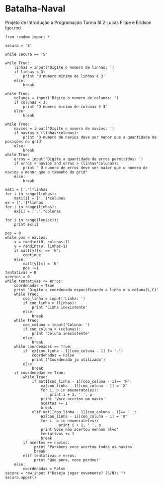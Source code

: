 Batalha-Naval
=============

Projeto de Introdução a Programação 
Turma SI 2 
Lucas Filipe e Eridson Igor.md



	from random import *
	
	secura = 'S'
	
	while secura == 'S'
	
	while True:
	    linhas = input('Digite o numero de linhas: ')
	    if linhas < 3:
	        print 'O numero mínimo de linhas é 3'
	    else:
	        break
	
	while True:
	    colunas = input('Digite o numero de colunas: ')
	    if colunas < 3:
	        print 'O numero minimo de colunas é 3'
	    else:
	        break
	
	while True: 
	    navios = input('Digite o numero de navios: ')
	    if navios > (linhas*colunas):
	        print 'O numero de navios deve ser menor que a quantidade de posições no grid'
	    else:
	        break
	while True:
	    erros = input('Digite a quantidade de erros permitidos: ')
	    if erros < navios and erros > (linhas*colunas):
	        print " O numero de erros deve ser maior que o numero de navios e menor que o tamanho do grid"
	    else:
	        break
	
	mat1 = ['.']*linhas
	for i in range(linhas):
	    mat1[i] = ['.']*colunas
	ex = ['.']*linhas
	for i in range(linhas):
	    ex[i] = ['.']*colunas
	
	for i in range(len(ex)):
	    print ex[i]
	
	pos = 0
	while pos < navios:
	    x = randint(0, colunas-1)
	    y = randint(0, linhas-1)
	    if mat1[y][x] == 'N':
	        continue
	    else:
	        mat1[y][x] = 'N'
	        pos +=1
	tentativas = 0
	acertos = 0
	while tentativas <= erros:
	    coordenadas = True
	    print 'Digite a coordenada especificando a linha e a coluna(L,C)'
	    while True:
	        coo_linha = input('Linha: ')
	        if coo_linha > (linhas):
	            print 'Linha inexistente'
	        else:
	            break
	    while True:
	        coo_coluna = input('Coluna: ')
	        if coo_coluna > (colunas):
	            print 'Coluna inexistente'
	        else:
	            break
	    while coordenadas == True:
	        if  ex[coo_linha - 1][coo_coluna - 1] != '.':
	            coordenadas = False
	            print ('Coordenada ja utilizada')
	        else:
	            break
	    if coordenadas == True:
	        while True:
	            if mat1[coo_linha - 1][coo_coluna - 1]== 'N':
	                ex[coo_linha - 1][coo_coluna - 1] = 'X'
	                for i, p in enumerate(ex):
	                    print i + 1, ' ', p
	                print 'Voce acertou um navio'
	                acertos += 1
	                break
	            elif mat1[coo_linha - 1][coo_coluna - 1]== '.':
	                ex[coo_linha - 1][coo_coluna - 1] = '0'
	                for i, p in enumerate(ex):
	                        print i + 1, ' ', p
	                print'Voce não acertou nenhum alvo'
	                tentativas += 1
	                break
	        if acertos == navios:
	             print 'Parabens voce acertou todos os navios'
	             break
	        elif tentativas > erros:
	             print 'Que pena, voce perdeu!'
	    else:
	        coordenadas = False
	secura = raw_input ("Deseja jogar novamente? (S/N): ")
	secura.upper()
